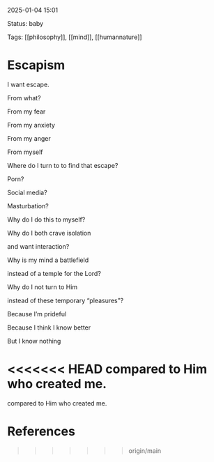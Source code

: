 2025-01-04 15:01

Status: baby

Tags: [[philosophy]], [[mind]], [[humannature]]

# Escapism

I want escape. 

From what?

From my fear

From my anxiety 

From my anger

From myself

Where do I turn to to find that escape?

Porn?

Social media?

Masturbation?

Why do I do this to myself?

Why do I both crave isolation

and want interaction?

Why is my mind a battlefield

instead of a temple for the Lord?

Why do I not turn to Him

instead of these temporary “pleasures”?

Because I’m prideful

Because I think I know better 

But I know nothing

<<<<<<< HEAD
compared to Him who created me. 
=======
compared to Him who created me. 

# References

>>>>>>> origin/main
